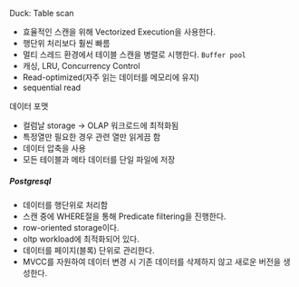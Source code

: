 Duck: Table scan
- 효율적인 스캔을 위해 Vectorized Execution을 사용한다. 
- 행단위 처리보다 훨씬 빠름
- 멀티 스레드 환경에서 테이블 스캔을 병렬로 시행한다. 
`Buffer pool`
- 캐싱, LRU, Concurrency Control
- Read-optimized(자주 읽는 데이터를 메모리에 유지)
- sequential read

데이터 포맷
- 컬럼날 storage → OLAP 워크로드에 최적화됨
- 특정열만 필요한 경우 관련 열만 읽게끔 함
- 데이터 압축을 사용
- 모든 테이블과 메타 데이터를 단일 파일에 저장
##### Postgresql
- 데이터를 행단위로 처리함
- 스캔 중에 WHERE절을 통해 Predicate filtering을 진행한다. 
- row-oriented storage이다. 
- oltp workload에 최적화되어 있다. 
- 데이터를 페이지(블록) 단위로 관리한다. 
- MVCC를 자원하여 데이터 변경 시 기존 데이터를 삭제하지 않고 새로운 버전을 생성한다. 